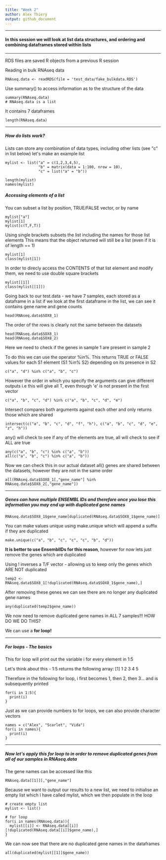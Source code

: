 ```yaml
---
title: "Week 2"
author: Alex Thiery
output: github_document
---
```


***
#### In this session we will look at list data structures, and ordering and combining dataframes stored within lists
***

RDS files are saved R objects from a previous R session

Reading in bulk RNAseq data
```{r eval = FALSE}
RNAseq.data <- readRDS(file = 'test_data/fake_bulkdata.RDS')
```


Use summary() to access information as to the structure of the data
```{r eval = FALSE}
summary(RNAseq.data)
# RNAseq.data is a list
```


It contains 7 dataframes
```{r eval = FALSE}
length(RNAseq.data)
```
***

##### How do lists work?
Lists can store any combination of data types, including other lists (see "c" in list below) let's make an example list
```{r eval = FALSE}
mylist <- list("a" = c(1,2,3,4,5),
               "b" = matrix(data = 1:100, nrow = 10),
               "c" = list("a" = "b"))

length(mylist)
names(mylist)
```


##### Accessing elements of a list

You can subset a list by position, TRUE/FALSE vector, or by name
```{r eval = FALSE}
mylist["a"]
mylist[1]
mylist[c(T,F,T)]
```

Using single brackets subsets the list including the names for those list elements
This means that the object returned will still be a list (even if it is of length == 1)
```{r eval = FALSE}
mylist[1]
class(mylist[1])
```

In order to direcly access the CONTENTS of that list element and modify them, we need to use double square brackets
```{r eval = FALSE}
mylist[[1]]
class(mylist[[1]])
```

Going back to our test.data - we have 7 samples, each stored as a dataframe in a list if we look at the first dataframe in the list, we can see it contains gene name and gene counts
```{r eval = FALSE}
head(RNAseq.data$SOX8_1)
```

The order of the rows is clearly not the same between the datasets
```{r eval = FALSE}
head(RNAseq.data$SOX8_1)
head(RNAseq.data$SOX8_2)
```

Here we need to check if the genes in sample 1 are present in sample 2

To do this we can use the operator %in%. This returns TRUE or FALSE values for each S1 element (S1 %in% S2) depending on its presence in S2
```{r eval = FALSE}
c("a", "d") %in% c("a", "b", "c")
```

However the order in which you specify the arguments can give different outputs i.e this will give all T, even through 'e' is not present in the first vector
```{r eval = FALSE}
c("a", "b", "c", "d") %in% c("a", "b", "c", "d", "e")
```

Intersect compares both arguments against each other and only returns those which are shared
```{r eval = FALSE}
intersect(c("a", "b", "c", "d", "f", "h"), c("a", "b", "c", "d", "e", "z", "h"))
```

any() will check to see if any of the elements are true, all will check to see if ALL are true
```{r eval = FALSE}
any(c("a", "b", "c") %in% c("a", "b"))
all(c("a", "b", "c") %in% c("a", "b"))
```

Now we can check this in our actual dataset
all() genes are shared between the datasets, however they are not in the same order

```{r eval = FALSE}
all(RNAseq.data$SOX8_1[,"gene_name"] %in% RNAseq.data$SOX8_2[,"gene_name"])
```

***

##### Genes can have multiple ENSEMBL IDs and therefore once you lose this information you may end up with duplicated gene names
```{r eval = FALSE}
RNAseq.data$SOX8_1$gene_name[duplicated(RNAseq.data$SOX8_1$gene_name)]
```

You can make values unique using make.unique which will append a suffix if they are duplicated
```{r eval = FALSE}
make.unique(c("a", "b", "c", "c", "c", "b", "d"))
```

**It is better to use EnsemblIDs for this reason**, however for now lets just remove the genes which are duplicated

Using ! inverses a T/F vector - allowing us to keep only the genes which ARE NOT duplicated
```{r eval = FALSE}
temp2 <- RNAseq.data$SOX8_1[!duplicated(RNAseq.data$SOX8_1$gene_name),]
```

After removing these genes we can see there are no longer any duplicated gene names
```{r eval = FALSE}
any(duplicated(temp2$gene_name))
```

We now need to remove duplicated gene names in ALL 7 samples!!! HOW DO WE DO THIS?

We can use a **for loop!**

***

##### For loops - The basics

This for loop will print out the variable i for every element in 1:5

Let's think about this - 1:5 returns the following array: [1] 1 2 3 4 5

Therefore in the following for loop, i first becomes 1, then 2, then 3... and is subsequently printed

```{r eval = FALSE}
for(i in 1:5){
  print(i)
}
```

Just as we can provide numbers to for loops, we can also provide character vectors
```{r eval = FALSE}
names = c("Alex", "Scarlet", "Vida")
for(i in names){
  print(i)
}
```
***

##### Now let's apply this for loop to in order to remove duplicated genes from all of our samples in RNAseq.data

The gene names can be accessed like this
```{r eval = FALSE}
RNAseq.data[[1]][,"gene_name"]
```

Because we want to output our results to a new list, we need to initialise an empty list which I have called mylist, which we then populate in the loop

```{r eval = FALSE}
# create empty list
mylist <- list()

# for loop
for(i in names(RNAseq.data)){
  mylist[[i]] <- RNAseq.data[[i]][!duplicated(RNAseq.data[[i]]$gene_name),]
}
```

We can now see that there are no duplicated gene names in the dataframes
```{r eval = FALSE}
all(duplicated(mylist[[1]]$gene_name))
```






